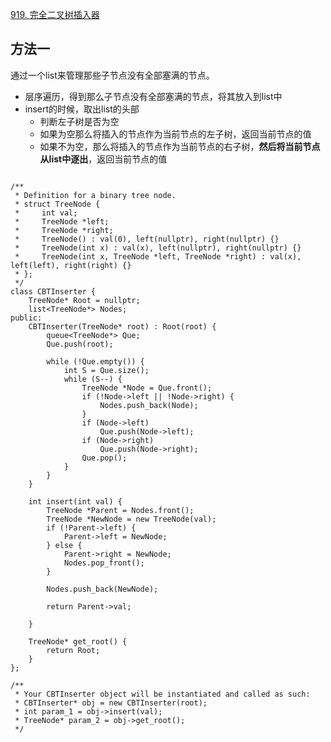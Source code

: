 
[919. 完全二叉树插入器](https://leetcode.cn/problems/complete-binary-tree-inserter/description/)

## 方法一
通过一个list来管理那些子节点没有全部塞满的节点。
* 层序遍历，得到那么子节点没有全部塞满的节点，将其放入到list中
* insert的时候，取出list的头部
  * 判断左子树是否为空
  * 如果为空那么将插入的节点作为当前节点的左子树，返回当前节点的值
  * 如果不为空，那么将插入的节点作为当前节点的右子树，**然后将当前节点从list中逐出**，返回当前节点的值

```

/**
 * Definition for a binary tree node.
 * struct TreeNode {
 *     int val;
 *     TreeNode *left;
 *     TreeNode *right;
 *     TreeNode() : val(0), left(nullptr), right(nullptr) {}
 *     TreeNode(int x) : val(x), left(nullptr), right(nullptr) {}
 *     TreeNode(int x, TreeNode *left, TreeNode *right) : val(x), left(left), right(right) {}
 * };
 */
class CBTInserter {
    TreeNode* Root = nullptr;
    list<TreeNode*> Nodes;
public:
    CBTInserter(TreeNode* root) : Root(root) {
        queue<TreeNode*> Que;
        Que.push(root);

        while (!Que.empty()) {
            int S = Que.size();
            while (S--) {
                TreeNode *Node = Que.front();
                if (!Node->left || !Node->right) {
                    Nodes.push_back(Node);
                }
                if (Node->left) 
                    Que.push(Node->left);
                if (Node->right)
                    Que.push(Node->right);
                Que.pop();
            }
        }
    }
    
    int insert(int val) {
        TreeNode *Parent = Nodes.front();
        TreeNode *NewNode = new TreeNode(val);
        if (!Parent->left) {
            Parent->left = NewNode;
        } else {
            Parent->right = NewNode;
            Nodes.pop_front();
        }

        Nodes.push_back(NewNode);

        return Parent->val;

    }
    
    TreeNode* get_root() {
        return Root;
    }
};

/**
 * Your CBTInserter object will be instantiated and called as such:
 * CBTInserter* obj = new CBTInserter(root);
 * int param_1 = obj->insert(val);
 * TreeNode* param_2 = obj->get_root();
 */
```
